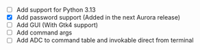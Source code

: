 - [ ] Add support for Python 3.13
- [x] Add password support (Added in the next Aurora release)
- [ ] Add GUI (With Gtk4 support)
- [ ] Add command args
- [ ] Add ADC to command table and invokable direct from terminal